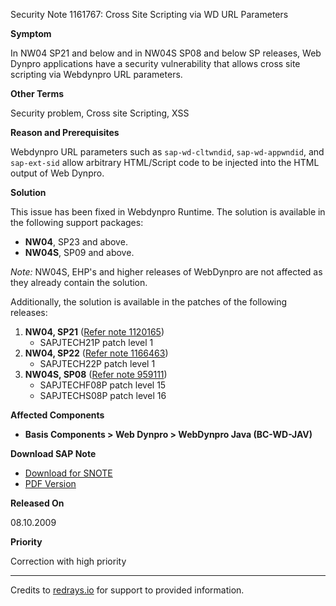 Security Note 1161767: Cross Site Scripting via WD URL Parameters

**Symptom**

In NW04 SP21 and below and in NW04S SP08 and below SP releases, Web Dynpro applications have a security vulnerability that allows cross site scripting via Webdynpro URL parameters.

**Other Terms**

Security problem, Cross site Scripting, XSS

**Reason and Prerequisites**

Webdynpro URL parameters such as `sap-wd-cltwndid`, `sap-wd-appwndid`, and `sap-ext-sid` allow arbitrary HTML/Script code to be injected into the HTML output of Web Dynpro.

**Solution**

This issue has been fixed in Webdynpro Runtime. The solution is available in the following support packages:

- **NW04**, SP23 and above.
- **NW04S**, SP09 and above.

*Note:* NW04S, EHP's and higher releases of WebDynpro are not affected as they already contain the solution.

Additionally, the solution is available in the patches of the following releases:

1. **NW04, SP21** ([Refer note 1120165](https://me.sap.com/note/1120165))
   - SAPJTECH21P patch level 1
2. **NW04, SP22** ([Refer note 1166463](https://me.sap.com/note/1166463))
   - SAPJTECH22P patch level 1
3. **NW04S, SP08** ([Refer note 959111](https://me.sap.com/note/959111))
   - SAPJTECHF08P patch level 15
   - SAPJTECHS08P patch level 16

**Affected Components**

- **Basis Components > Web Dynpro > WebDynpro Java (BC-WD-JAV)**

**Download SAP Note**

- [Download for SNOTE](https://notesdownloads.sap.com/note/0040000016501252017)
- [PDF Version](https://userapps.support.sap.com/sap/support/sfm/notes/print/0001161767?language=en-US&token=CC3D13905C32BF735305E1A972D66DA1)

**Released On**

08.10.2009

**Priority**

Correction with high priority

---

Credits to [redrays.io](https://redrays.io) for support to provided information.